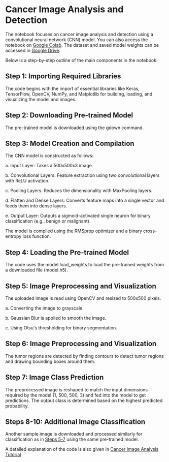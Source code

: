 # Cancer Image Analysis and Detection

The notebook focuses on cancer image analysis and detection using a convolutional neural network (CNN) model. You can also access the notebook on [Google Colab](https://colab.research.google.com/drive/1d80ICJ1M1PzWZ3aYYn00tREXpg0mUVoQ#scrollTo=SufTLnIXmOpF). The dataset and saved model weights can be accessed in [Google Drive](https://drive.google.com/drive/u/0/folders/1yK2W4D9y3VdnIg5SoDeGAWD1e1rSAKGp). 

Below is a step-by-step outline of the main components in the notebook:

## Step 1: Importing Required Libraries
The code begins with the import of essential libraries like Keras, TensorFlow, OpenCV, NumPy, and Matplotlib for building, loading, and visualizing the model and images. 

## Step 2: Downloading Pre-trained Model
The pre-trained model is downloaded using the gdown command.


## Step 3: Model Creation and Compilation
The CNN model is constructed as follows:

a. Input Layer: Takes a 500x500x3 image.

b. Convolutional Layers: Feature extraction using two convolutional layers with ReLU activation.

c. Pooling Layers: Reduces the dimensionality with MaxPooling layers.

d. Flatten and Dense Layers: Converts feature maps into a single vector and feeds them into dense layers.

e. Output Layer: Outputs a sigmoid-activated single neuron for binary classification (e.g., benign or malignant).

The model is compiled using the RMSprop optimizer and a binary cross-entropy loss function.

## Step 4: Loading the Pre-trained Model
The code uses the model.load_weights to load the pre-trained weights from a downloaded file (model.h5).
<a name="my-custom-anchor-point"></a>
## Step 5: Image Preprocessing and Visualization
The uploaded image is read using OpenCV and resized to 500x500 pixels.

a. Converting the image to grayscale.

b. Gaussian Blur is applied to smooth the image.

c. Using Otsu's thresholding for binary segmentation.

## Step 6: Image Preprocessing and Visualization
The tumor regions are detected by finding contours to detect tumor regions and drawing bounding boxes around them.

## Step 7: Image Class Prediction
The preprocessed image is reshaped to match the input dimensions required by the model (1, 500, 500, 3) and fed into the model to get predictions. The output class is determined based on the highest predicted probability.

## Steps 8-10: Additional Image Classification
Another sample image is downloaded and processed similarly for classification as in [Steps 5-7](#my-custom-anchor-point) using the same pre-trained model.

A detailed explanation of the code is also given in [Cancer Image Analysis Tutorial](Cancer_Image_Analysis_Tutorial.pdf)
